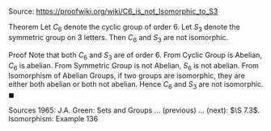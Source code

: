 # 

Source: https://proofwiki.org/wiki/C6_is_not_Isomorphic_to_S3

Theorem
Let $C_6$ denote the cyclic group of order $6$.
Let $S_3$ denote the symmetric group on $3$ letters.
Then $C_6$ and $S_3$ are not isomorphic.


Proof
Note that both $C_6$ and $S_3$ are of order $6$.
From Cyclic Group is Abelian, $C_6$ is abelian.
From Symmetric Group is not Abelian, $S_6$ is not abelian.
From Isomorphism of Abelian Groups, if two groups are isomorphic, they are either both abelian or both not abelian.
Hence $C_6$ and $S_3$ are not isomorphic.
$\blacksquare$


Sources
1965: J.A. Green: Sets and Groups ... (previous) ... (next): $\S 7.3$. Isomorphism: Example $136$





